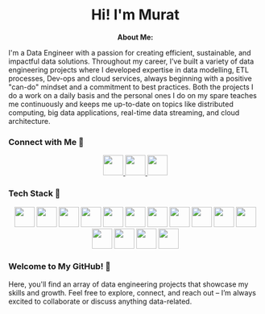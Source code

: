



<h1 align="center">Hi! I'm Murat </h1>

<p align="center"><strong>About Me:</strong></p>




I'm a  Data Engineer with a passion for creating efficient, sustainable, and impactful data solutions. 
Throughout my career, I’ve built a variety of data engineering projects where I developed expertise in data modelling, ETL processes, Dev-ops and cloud services, always beginning with a positive "can-do" mindset and a commitment to best practices. 
Both the projects I do a work on a daily basis and the personal ones I do on my spare teaches me continuously and keeps me up-to-date on topics like distributed computing, big data applications, real-time data streaming, and cloud architecture.




### Connect with Me 🤝
<p align="center">
  <a href="https://medium.com/@murat_aydin">
    <img src="https://img.shields.io/badge/Medium-00AB6C?logo=medium&logoColor=white" height="40">
  </a>
  <a href="mailto:barlaskiziltan@gmail.com">
    <img src="https://img.shields.io/badge/Gmail-D14836?logo=gmail&logoColor=white" height="40">
  </a>
  <a href="https://www.linkedin.com/in/murat-aydin-87a6a7136">
    <img src="https://img.shields.io/badge/LinkedIn-0077B5?logo=linkedin&logoColor=white" height="40">
  </a>
</p>


### Tech Stack 🚀
<p align="center">
  <img src="https://img.shields.io/badge/Python-3776AB?logo=python&logoColor=white" height="40">
  <img src="https://img.shields.io/badge/SQL-4479A1?logo=mysql&logoColor=white" height="40"> <!-- Changed to MySQL logo -->
  <img src="https://img.shields.io/badge/Apache_Spark-E25A1C?logo=apachespark&logoColor=white" height="40">
  <img src="https://img.shields.io/badge/Apache_Kafka-231F20?logo=apachekafka&logoColor=white" height="40">
  <img src="https://img.shields.io/badge/Apache_Airflow-017CEE?logo=apacheairflow&logoColor=white" height="40">
  <img src="https://img.shields.io/badge/MongoDB-47A248?logo=mongodb&logoColor=white" height="40">
  <img src="https://img.shields.io/badge/PostgreSQL-336791?logo=postgresql&logoColor=white" height="40">
  <img src="https://img.shields.io/badge/AWS-232F3E?logo=amazonaws&logoColor=white" height="40">
  <img src="https://img.shields.io/badge/Google_Cloud-4285F4?logo=googlecloud&logoColor=white" height="40">
  <img src="https://img.shields.io/badge/Azure-0078D4?logo=microsoftazure&logoColor=white" height="40">
  <img src="https://img.shields.io/badge/DBT-FF694B?logo=dbt&logoColor=white" height="40">
  <img src="https://img.shields.io/badge/Snowflake-29B5E8?logo=snowflake&logoColor=white" height="40">
  <img src="https://img.shields.io/badge/BigQuery-EF733B?logo=googlebigquery&logoColor=white" height="40">
  <img src="https://img.shields.io/badge/Docker-2496ED?logo=docker&logoColor=white" height="40">
  <img src="https://img.shields.io/badge/Git-F05032?logo=git&logoColor=white" height="40">
 

</p>

### Welcome to My GitHub! 🎉
Here, you'll find an array of data engineering projects that showcase my skills and growth. Feel free to explore, connect, and reach out – I’m always excited to collaborate or discuss anything data-related.
